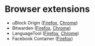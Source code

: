 # Browser extensions

- uBlock Origin ([Firefox][1], [Chrome][2])
- Bitwarden ([Firefox][3], [Chrome][4])
- LanguageTool ([Firefox][5], [Chrome][6])
- Facebook Container ([Firefox][7])

[1]: https://addons.mozilla.org/en-US/firefox/addon/ublock-origin/
[2]: https://chrome.google.com/webstore/detail/ublock-origin/cjpalhdlnbpafiamejdnhcphjbkeiagm
[3]: https://addons.mozilla.org/en-US/firefox/addon/bitwarden-password-manager/
[4]: https://chrome.google.com/webstore/detail/bitwarden-free-password-m/nngceckbapebfimnlniiiahkandclblb
[5]: https://addons.mozilla.org/en-US/firefox/addon/languagetool/
[6]: https://chrome.google.com/webstore/detail/grammar-and-spell-checker/oldceeleldhonbafppcapldpdifcinji
[7]: https://addons.mozilla.org/en-US/firefox/addon/facebook-container/
